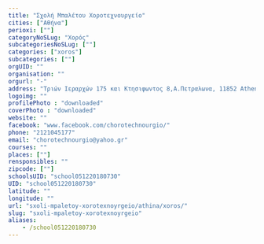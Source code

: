 ```yaml
---
title: "Σχολή Μπαλέτου Χοροτεχνουργείο"
cities: ["Αθήνα"]
perioxi: [""]
categoryNoSLug: "Χορός"
subcategoriesNoSLug: [""]
categories: ["xoros"]
subcategories: [""]
orgUID: ""
organisation: ""
orgurl: "-"
address: "Τριών Ιεραρχών 175 και Κτησιφωντος 8,Α.Πετραλωνα, 11852 Athens, Greece"
logoimg: ""
profilePhoto : "downloaded"
coverPhoto : "downloaded"
website: ""
facebook: "www.facebook.com/chorotechnourgio/"
phone: "2121045177"
email: "chorotechnourgio@yahoo.gr"
courses: ""
places: [""]
rensponsibles: ""
zipcode: [""]
schoolsUID: "school051220180730"
UID: "school051220180730"
latitude: ""
longitude: ""
url: "sxoli-mpaletoy-xorotexnoyrgeio/athina/xoros/"
slug: "sxoli-mpaletoy-xorotexnoyrgeio"
aliases:
    - /school051220180730
---
```





